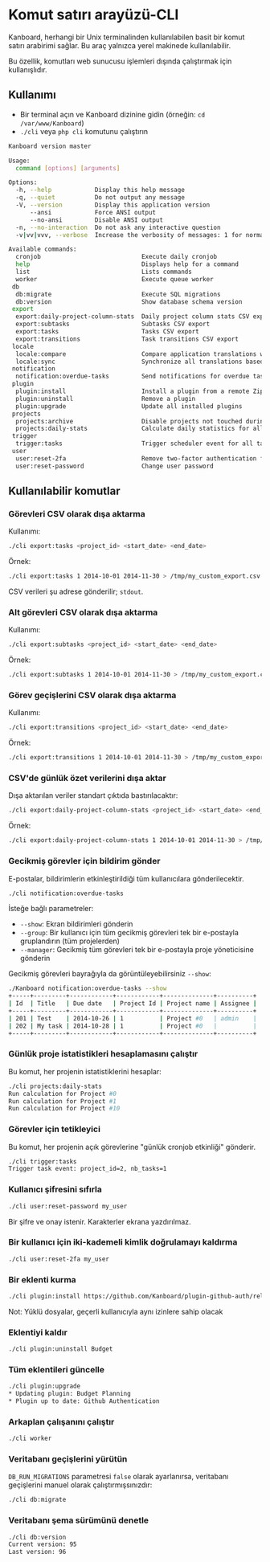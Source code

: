 Komut satırı arayüzü-CLI
======================

Kanboard, herhangi bir Unix terminalinden kullanılabilen basit bir komut satırı arabirimi sağlar.
Bu araç yalnızca yerel makinede kullanılabilir.

Bu özellik, komutları web sunucusu işlemleri dışında çalıştırmak için kullanışlıdır.

Kullanımı
-----

- Bir terminal açın ve Kanboard dizinine gidin (örneğin: `cd /var/www/Kanboard`)
- `./cli` veya `php cli` komutunu çalıştırın

```bash
Kanboard version master

Usage:
  command [options] [arguments]

Options:
  -h, --help            Display this help message
  -q, --quiet           Do not output any message
  -V, --version         Display this application version
      --ansi            Force ANSI output
      --no-ansi         Disable ANSI output
  -n, --no-interaction  Do not ask any interactive question
  -v|vv|vvv, --verbose  Increase the verbosity of messages: 1 for normal output, 2 for more verbose output and 3 for debug

Available commands:
  cronjob                            Execute daily cronjob
  help                               Displays help for a command
  list                               Lists commands
  worker                             Execute queue worker
 db
  db:migrate                         Execute SQL migrations
  db:version                         Show database schema version
 export
  export:daily-project-column-stats  Daily project column stats CSV export (number of tasks per column and per day)
  export:subtasks                    Subtasks CSV export
  export:tasks                       Tasks CSV export
  export:transitions                 Task transitions CSV export
 locale
  locale:compare                     Compare application translations with the fr_FR locale
  locale:sync                        Synchronize all translations based on the fr_FR locale
 notification
  notification:overdue-tasks         Send notifications for overdue tasks
 plugin
  plugin:install                     Install a plugin from a remote Zip archive
  plugin:uninstall                   Remove a plugin
  plugin:upgrade                     Update all installed plugins
 projects
  projects:archive                   Disable projects not touched during one year
  projects:daily-stats               Calculate daily statistics for all projects
 trigger
  trigger:tasks                      Trigger scheduler event for all tasks
 user
  user:reset-2fa                     Remove two-factor authentication for a user
  user:reset-password                Change user password
```

Kullanılabilir komutlar
------------------

### Görevleri CSV olarak dışa aktarma

Kullanımı:

```bash
./cli export:tasks <project_id> <start_date> <end_date>
```

Örnek:

```bash
./cli export:tasks 1 2014-10-01 2014-11-30 > /tmp/my_custom_export.csv
```

CSV verileri şu adrese gönderilir; `stdout`.

### Alt görevleri CSV olarak dışa aktarma

Kullanımı:

```bash
./cli export:subtasks <project_id> <start_date> <end_date>
```

Örnek:

```bash
./cli export:subtasks 1 2014-10-01 2014-11-30 > /tmp/my_custom_export.csv
```

### Görev geçişlerini CSV olarak dışa aktarma

Kullanımı:

```bash
./cli export:transitions <project_id> <start_date> <end_date>
```

Örnek:

```bash
./cli export:transitions 1 2014-10-01 2014-11-30 > /tmp/my_custom_export.csv
```

### CSV'de günlük özet verilerini dışa aktar

Dışa aktarılan veriler standart çıktıda bastırılacaktır:

```bash
./cli export:daily-project-column-stats <project_id> <start_date> <end_date>
```

Örnek:

```bash
./cli export:daily-project-column-stats 1 2014-10-01 2014-11-30 > /tmp/my_custom_export.csv
```

### Gecikmiş görevler için bildirim gönder

E-postalar, bildirimlerin etkinleştirildiği tüm kullanıcılara gönderilecektir.

```bash
./cli notification:overdue-tasks
```

İsteğe bağlı parametreler:

- `--show`: Ekran bildirimleri gönderin
- `--group`: Bir kullanıcı için tüm gecikmiş görevleri tek bir e-postayla gruplandırın (tüm projelerden)
- `--manager`: Gecikmiş tüm görevleri tek bir e-postayla proje yöneticisine gönderin

Gecikmiş görevleri bayrağıyla da görüntüleyebilirsiniz `--show`:

```bash
./Kanboard notification:overdue-tasks --show
+-----+---------+------------+------------+--------------+----------+
| Id  | Title   | Due date   | Project Id | Project name | Assignee |
+-----+---------+------------+------------+--------------+----------+
| 201 | Test    | 2014-10-26 | 1          | Project #0   | admin    |
| 202 | My task | 2014-10-28 | 1          | Project #0   |          |
+-----+---------+------------+------------+--------------+----------+
```

### Günlük proje istatistikleri hesaplamasını çalıştır

Bu komut, her projenin istatistiklerini hesaplar:

```bash
./cli projects:daily-stats
Run calculation for Project #0
Run calculation for Project #1
Run calculation for Project #10
```

### Görevler için tetikleyici

Bu komut, her projenin açık görevlerine "günlük cronjob etkinliği" gönderir.

```bash
./cli trigger:tasks
Trigger task event: project_id=2, nb_tasks=1
```

### Kullanıcı şifresini sıfırla

```bash
./cli user:reset-password my_user
```

Bir şifre ve onay istenir. Karakterler ekrana yazdırılmaz.

### Bir kullanıcı için iki-kademeli kimlik doğrulamayı kaldırma

```bash
./cli user:reset-2fa my_user
```

### Bir eklenti kurma

```bash
./cli plugin:install https://github.com/Kanboard/plugin-github-auth/releases/download/v1.0.1/GithubAuth-1.0.1.zip
```

Not: Yüklü dosyalar, geçerli kullanıcıyla aynı izinlere sahip olacak

### Eklentiyi kaldır

```bash
./cli plugin:uninstall Budget
```

### Tüm eklentileri güncelle

```bash
./cli plugin:upgrade
* Updating plugin: Budget Planning
* Plugin up to date: Github Authentication
```

### Arkaplan çalışanını çalıştır

```bash
./cli worker
```

### Veritabanı geçişlerini yürütün

`DB_RUN_MIGRATIONS` parametresi `false` olarak ayarlanırsa, veritabanı geçişlerini manuel olarak çalıştırmışsınızdır:

```bash
./cli db:migrate
```

### Veritabanı şema sürümünü denetle

```bash
./cli db:version
Current version: 95
Last version: 96
```
